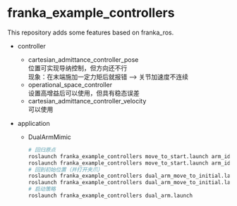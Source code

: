 # franka_example_controllers  
This repository adds some features based on franka_ros.  
- controller  
  - cartesian_admittance_controller_pose   
    位置可实现导纳控制，但方向还不行   
    现象：在末端施加一定力矩后就报错 --> 关节加速度不连续   
  - operational_space_controller   
    设置高增益后可以使用，但具有稳态误差  
  - cartesian_admittance_controller_velocity  
    可以使用  

- application  
  - DualArmMimic  
    ```sh
    # 回归原点
    roslaunch franka_example_controllers move_to_start.launch arm_id:=panda_1  
    roslaunch franka_example_controllers move_to_start.launch arm_id:=panda_2
    # 回到初始位置（并打开夹爪）
    roslaunch franka_example_controllers dual_arm_move_to_initial.launch arm_id:=panda_1
    roslaunch franka_example_controllers dual_arm_move_to_initial.launch arm_id:=panda_2
    # 启动策略  
    roslaunch franka_example_controllers dual_arm.launch
    ```
